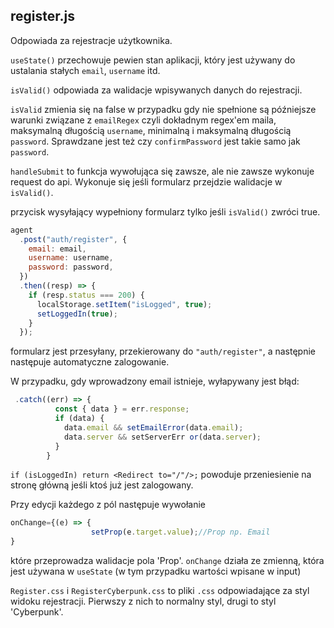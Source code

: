## register.js

Odpowiada za rejestracje użytkownika.

`useState()` przechowuje pewien stan aplikacji, który jest używany do ustalania stałych `email`, `username` itd.

`isValid()` odpowiada za walidacje wpisywanych danych do rejestracji.

`isValid` zmienia się na false w przypadku gdy nie spełnione są późniejsze warunki związane z `emailRegex` czyli dokładnym regex'em maila, maksymalną długością `username`, minimalną i maksymalną długością `password`. Sprawdzane jest też czy `confirmPassword` jest takie samo jak `password`.

`handleSubmit` to funkcja wywołująca się zawsze, ale nie zawsze wykonuje request do api. Wykonuje się jeśli formularz przejdzie walidacje w `isValid()`.

przycisk wysyłający wypełniony formularz tylko jeśli `isValid()` zwróci true.

```js
agent
  .post("auth/register", {
    email: email,
    username: username,
    password: password,
  })
  .then((resp) => {
    if (resp.status === 200) {
      localStorage.setItem("isLogged", true);
      setLoggedIn(true);
    }
  });
```

formularz jest przesyłany, przekierowany do `"auth/register"`, a następnie następuje automatyczne zalogowanie.

W przypadku, gdy wprowadzony email istnieje, wyłapywany jest błąd:

```js
 .catch((err) => {
          const { data } = err.response;
          if (data) {
            data.email && setEmailError(data.email);
            data.server && setServerErr or(data.server);
          }
        }
```

`if (isLoggedIn) return <Redirect to="/"/>;` powoduje przeniesienie na stronę główną jeśli ktoś już jest zalogowany.

Przy edycji każdego z pól następuje wywołanie

```js
onChange={(e) => {
                  setProp(e.target.value);//Prop np. Email
}
```

które przeprowadza walidacje pola 'Prop'. `onChange` działa ze zmienną, która jest używana w `useState` (w tym przypadku wartości wpisane w input)

`Register.css` i `RegisterCyberpunk.css` to pliki `.css` odpowiadające za styl widoku rejestracji. Pierwszy z nich to normalny styl, drugi to styl 'Cyberpunk'.
